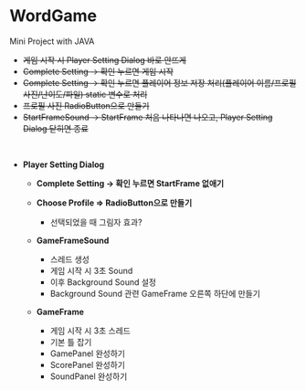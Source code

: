 # WordGame
Mini Project with JAVA

* ~~게임 시작 시 Player Setting Dialog 바로 안뜨게~~
* ~~Complete Setting -> 확인 누르면 게임 시작~~
 * ~~Complete Setting -> 확인 누르면 플레이어 정보 저장 처리(플레이어 이름/프로필 사진/난이도/파일) static 변수로 처리~~
* ~~프로필 사진 RadioButton으로 만들기~~
* ~~StartFrameSound -> StartFrame 처음 나타나면 나오고, Player Setting Dialog 닫히면 종료~~
<br>

* __Player Setting Dialog__
    * __Complete Setting -> 확인 누르면 StartFrame 없애기__
    * __Choose Profile => RadioButton으로 만들기__
        * 선택되었을 때 그림자 효과?
        
    * __GameFrameSound__
        * 스레드 생성
        * 게임 시작 시 3초 Sound
        * 이후 Background Sound 설정
        * Background Sound 관련 GameFrame 오른쪽 하단에 만들기
    * __GameFrame__
        * 게임 시작 시 3초 스레드
        * 기본 틀 잡기
        * GamePanel 완성하기
        * ScorePanel 완성하기
        * SoundPanel 완성하기
    <br>
